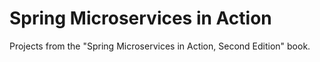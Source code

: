 # Spring Microservices in Action
Projects from the "Spring Microservices in Action, Second Edition" book.
